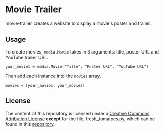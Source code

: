 # Movie Trailer
movie-trailer creates a website to display a movie's poster and trailer.

## Usage
To create movies, `media.Movie` takes in 3 arguments: title, poster URL and YouTube trailer URL.

`your_movie1 = media.Movie("Title", "Poster URL", "YouTube URL")`

Then add each instance into the `movies` array.

`movies = [your_movie1, your_movie2]`

## License

The content of this repository is licensed under a [Creative Commons Attribution License](https://creativecommons.org/licenses/by/4.0/) **except** for the file, fresh_tomatoes.py, which can be found in this [repository](https://github.com/adarsh0806/ud036_StarterCode/blob/master/fresh_tomatoes.py).
